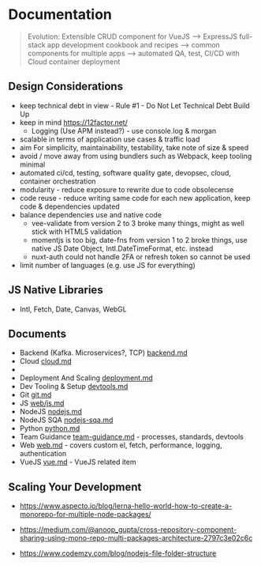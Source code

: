 # Documentation

> Evolution: Extensible CRUD component for VueJS --> ExpressJS full-stack app development cookbook and recipes --> common components for multiple apps --> automated QA, test, CI/CD with Cloud container deployment

## Design Considerations

- keep technical debt in view - Rule #1 - Do Not Let Technical Debt Build Up
- keep in mind https://12factor.net/
  - Logging (Use APM instead?) - use console.log & morgan
- scalable in terms of application use cases & traffic load
- aim For simplicity, maintainability, testability, take note of size & speed
- avoid / move away from using bundlers such as Webpack, keep tooling minimal
- automated ci/cd, testing, software quality gate, devopsec, cloud, container orchestration
- modularity - reduce exposure to rewrite due to code obsolecense
- code reuse - reduce writing same code for each new application, keep code & dependencies updated
- balance dependencies use and native code
  - vee-validate from version 2 to 3 broke many things, might as well stick with HTML5 validation
  - momentjs is too big, date-fns from version 1 to 2 broke things, use native JS Date Object, Intl.DateTimeFormat, etc. instead
  - nuxt-auth could not handle 2FA or refresh token so cannot be used
- limit number of languages (e.g. use JS for everything)

## JS Native Libraries

- Intl, Fetch, Date, Canvas, WebGL

## Documents

- Backend (Kafka. Microservices?, TCP) [backend.md](backend.md)
- Cloud [cloud.md](cloud.md)
- 
- Deployment And Scaling [deployment.md](deployment.md)
- Dev Tooling & Setup [devtools.md](devtools.md)
- Git [git.md](git.md)
- JS [web/js.md](web/js.md)
- NodeJS [nodejs.md](nodejs.md)
- NodeJS SQA [nodejs-sqa.md](nodejs-sqa.md)
- Python [python.md](python.md)
- Team Guidance [team-guidance.md](team-guidance.md) - processes, standards, devtools
- Web [web.md](web.md) - covers custom el, fetch, performance, logging, authentication
- VueJS [vue.md](vue.md) - VueJS related item

## Scaling Your Development

- https://www.aspecto.io/blog/lerna-hello-world-how-to-create-a-monorepo-for-multiple-node-packages/
- https://medium.com/@anoop_gupta/cross-repository-component-sharing-using-mono-repo-multi-packages-architecture-2797c3e02c6c

- https://www.codemzy.com/blog/nodejs-file-folder-structure
